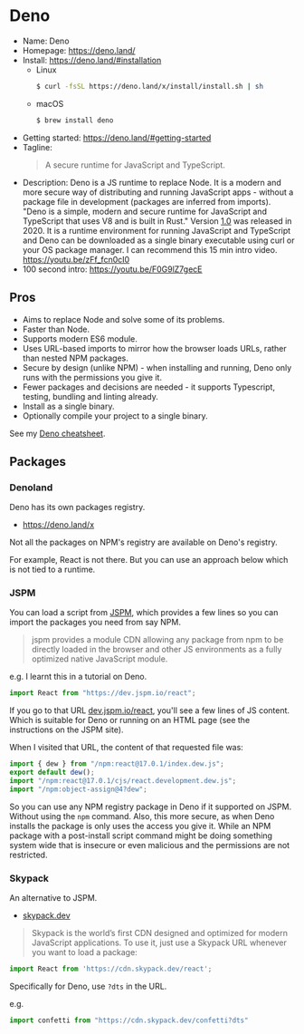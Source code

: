 # Deno

- Name: Deno
- Homepage: https://deno.land/
- Install: https://deno.land/#installation
    - Linux
        ```sh
        $ curl -fsSL https://deno.land/x/install/install.sh | sh
        ```
    - macOS
        ```sh
        $ brew install deno
        ```
- Getting started: https://deno.land/#getting-started
- Tagline:
    > A secure runtime for JavaScript and TypeScript.
- Description: Deno is a JS runtime to replace Node. It is a modern and more secure way of distributing and running JavaScript apps - without a package file in development (packages are inferred from imports). "Deno is a simple, modern and secure runtime for JavaScript and TypeScript that uses V8 and is built in Rust." Version [1.0](https://deno.land/v1) was released in 2020. It is a runtime environment for running JavaScript and TypeScript and Deno can be downloaded as a single binary executable using curl or your OS package manager. I can recommend this 15 min intro video. https://youtu.be/zFf_fcn0cI0
- 100 second intro: https://youtu.be/F0G9lZ7gecE


## Pros

- Aims to replace Node and solve some of its problems.
- Faster than Node.
- Supports modern ES6 module.
- Uses URL-based imports to mirror how the browser loads URLs, rather than nested NPM packages.
- Secure by design (unlike NPM) - when installing and running, Deno only runs with the permissions you give it.
- Fewer packages and decisions are needed - it supports Typescript, testing, bundling and linting already.
- Install as a single binary.
- Optionally compile your project to a single binary.

See my [Deno cheatsheet](https://michaelcurrin.github.io/dev-cheatsheets/cheatsheets/javascript/deno/).


## Packages

### Denoland

Deno has its own packages registry.

- https://deno.land/x

Not all the packages on NPM's registry are available on Deno's registry.

For example, React is not there. But you can use an approach below which is not tied to a runtime.

### JSPM

You can load a script from [JSPM](https://jspm.org/), which provides a few lines so you can import the packages you need from say NPM.

> jspm provides a module CDN allowing any package from npm to be directly loaded
in the browser and other JS environments as a fully optimized native JavaScript module.

e.g. I learnt this in a tutorial on Deno.

```javascript
import React from "https://dev.jspm.io/react";
```

If you go to that URL [dev.jspm.io/react](https://dev.jspm.io/react), you'll see a few lines of JS content. Which is suitable for Deno or running on an HTML page (see the instructions on the JSPM site).

When I visited that URL, the content of that requested file was:

```javascript
import { dew } from "/npm:react@17.0.1/index.dew.js";
export default dew();
import "/npm:react@17.0.1/cjs/react.development.dew.js";
import "/npm:object-assign@4?dew";
```

So you can use any NPM registry package in Deno if it supported on JSPM. Without using the `npm` command. Also, this more secure, as when Deno installs the package is only uses the access you give it. While an NPM package with a post-install script command might be doing something system wide that is insecure or even malicious and the permissions are not restricted.

### Skypack

An alternative to JSPM.

- [skypack.dev](https://www.skypack.dev/)

> Skypack is the world’s first CDN designed and optimized for modern JavaScript applications. To use it, just use a Skypack URL whenever you want to load a package:

```javascript
import React from 'https://cdn.skypack.dev/react';
```

Specifically for Deno, use `?dts` in the URL.

e.g.

```typescript
import confetti from "https://cdn.skypack.dev/confetti?dts"
```
